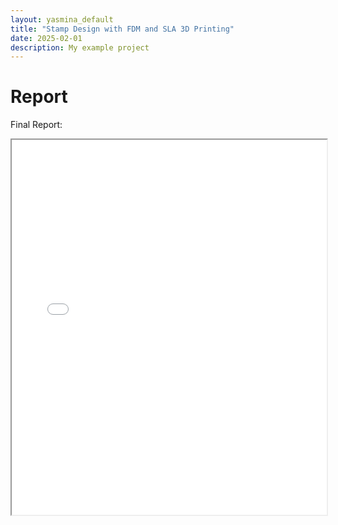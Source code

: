 ```yaml
---
layout: yasmina_default
title: "Stamp Design with FDM and SLA 3D Printing"
date: 2025-02-01
description: My example project
---
```

# Report

Final Report:

<iframe src="/assets/projects/stamp/ME227 Project 3-1-1-1.pdf" width="100%" height="600px"></iframe>